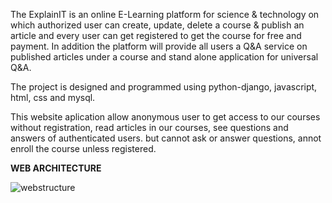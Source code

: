 The ExplainIT is an online E-Learning platform for science & technology on which authorized user can create, update, delete a course & publish an article and every user can get registered to get the course for free and payment.
In addition the platform will provide all users a Q&A service on published articles under a course and stand alone application for universal Q&A.

The project is designed and programmed using python-django, javascript, html, css and mysql.

This website aplication allow anonymous user to get access to our courses without registration, read articles in our courses, see questions and answers of authenticated users. but cannot ask or answer questions, annot enroll the course unless registered.


**WEB ARCHITECTURE**


![webstructure](https://github.com/Kitesa/E-Learning-platform/assets/67538957/eb349d3f-fc52-4c63-9412-584a591b41e4)


